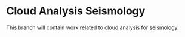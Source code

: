 # Cloud Analysis Seismology

This branch will contain work related to cloud analysis for seismology.